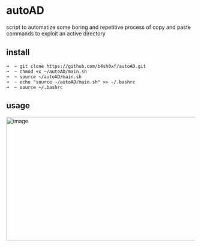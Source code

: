 # autoAD
script to automatize some boring and repetitive process of copy and paste commands to exploit an active directory

## install
```
➜  ~ git clone https://github.com/b4sh0xf/autoAD.git
➜  ~ chmod +x ~/autoAD/main.sh
➜  ~ source ~/autoAD/main.sh 
➜  ~ echo "source ~/autoAD/main.sh" >> ~/.bashrc
➜  ~ source ~/.bashrc
```

## usage

<img width="1445" height="329" alt="image" src="https://github.com/user-attachments/assets/872cba01-677b-404d-a73e-5d53c03d0f7a" />
